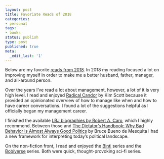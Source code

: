 ```yaml
---
layout: post
title: Favoriate Reads of 2018
categories:
- personal
tags:
- books
status: publish
type: post
published: true
meta:
  _edit_last: '1'
---
```


<p>Below are my favorite <a href="http://web.archive.org/web/20210120073302/https://www.goodreads.com/user_challenges/10936110">reads from 2018</a>. In 2018 my reading focused a lot on improving myself in order to make me a better husband, father, manager, and all-around person.</p>

<p>Over the years I’ve read a lot about management, however, a lot of it is very high level. I read and enjoyed <a href="http://web.archive.org/web/20210120073302/https://www.radicalcandor.com/">Radical Candor</a> by Kim Scott because it provided an opinionated overview of how to manage like when and how to have career conversations. I found a lot of the suggestions helpful as I officially began my management career.</p>

<p>I finished the available <a href="http://web.archive.org/web/20210120073302/https://en.wikipedia.org/wiki/The_Years_of_Lyndon_Johnson">LBJ biographies by Robert A. Caro</a>, which I highly recommend. Between those and <a href="http://web.archive.org/web/20210120073302/https://en.wikipedia.org/wiki/The_Dictator%27s_Handbook">The Dictator’s Handbook: Why Bad Behavior is Almost Always Good Politics</a> by Bruce Bueno de Mesquita I had a new framework for interpreting today’s political landscape.</p>

<p>On the non-fiction front, I read and enjoyed the <a href="http://web.archive.org/web/20210120073302/http://nnedi.com/books/binti.html">Binti</a> series and the <a href="http://web.archive.org/web/20210120073302/https://www.goodreads.com/series/192752-bobiverse">Bobiverse</a> series. Both were quick, thought-provoking sci-fi series.</p>